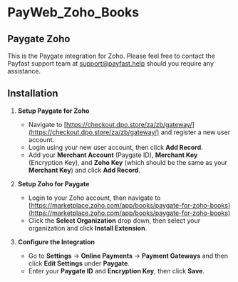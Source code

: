 # PayWeb_Zoho_Books

## Paygate Zoho

This is the Paygate integration for Zoho. Please feel free to contact the Payfast support team at
support@payfast.help should you require any assistance.

## Installation

1. **Setup Paygate for Zoho**
    - Navigate to [https://checkout.dpo.store/za/zb/gateway/](https://checkout.dpo.store/za/zb/gateway/) and register a
      new user account.
    - Login using your new user account, then click **Add Record**.
    - Add your **Merchant Account** (Paygate ID), **Merchant Key** (Encryption Key), and **Zoho Key** (which should be
      the same as your **Merchant Key**) and click **Add Record**.

2. **Setup Zoho for Paygate**
    - Login to your Zoho account, then navigate
      to [https://marketplace.zoho.com/app/books/paygate-for-zoho-books](https://marketplace.zoho.com/app/books/paygate-for-zoho-books)
    - Click the **Select Organization** drop down, then select your organization and click **Install Extension**.

3. **Configure the Integration**
    - Go to **Settings** -> **Online Payments** -> **Payment Gateways** and then click **Edit Settings** under **Paygate**.
    - Enter your **Paygate ID** and **Encryption Key**, then click **Save**.
